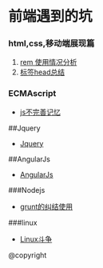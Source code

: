 # 前端遇到的坑
### html,css,移动端展现篇 ###

1.  [rem 使用情况分析](../issues/1)
2.  [标签head总结](../issues/2)


### ECMAscript ###
<ul>
<li><a href="js/js.md">js不完善记忆</a></li>
</ul>
##Jquery
<ul>
<li><a href="js/jq.md">Jquery</a></li>
</ul>
##AngularJs
<ul>
<li><a href="js/ng.md">AngularJs</a></li>
</ul>
###Nodejs
<ul>
<li><a href="node/grunt.md">grunt的纠结使用</a></li>
</ul>
###linux
<ul>
<li><a href="linux/linux.md">Linux斗争</a></li>
</ul>





@copyright









